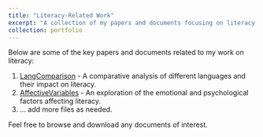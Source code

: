 ```yaml
---
title: "Literacy-Related Work"
excerpt: "A collection of my papers and documents focusing on literacy."
collection: portfolio
---
```


Below are some of the key papers and documents related to my work on literacy:

1. [LangComparison](/files/14language.pdf) - A comparative analysis of different languages and their impact on literacy.
2. [AffectiveVariables](/files/16AffectiveVs.pdf) - An exploration of the emotional and psychological factors affecting literacy.
3. ... add more files as needed.

Feel free to browse and download any documents of interest.

